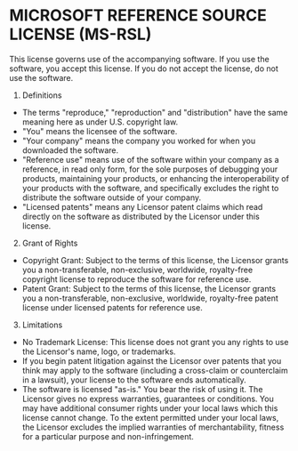 # MICROSOFT REFERENCE SOURCE LICENSE (MS-RSL)
This license governs use of the accompanying software. If you use the software, you accept this license. If you do not accept the license, do not use the software.

1. Definitions
  - The terms "reproduce," "reproduction" and "distribution" have the same meaning here as under U.S. copyright law. 
  - "You" means the licensee of the software.
  - "Your company" means the company you worked for when you downloaded the software.
  - "Reference use" means use of the software within your company as a reference, in read only form, for the sole purposes of debugging your products, maintaining your products, or enhancing the interoperability of your products with the software, and specifically excludes the right to distribute the software outside of your company.
  - "Licensed patents" means any Licensor patent claims which read directly on the software as distributed by the Licensor under this license.

2. Grant of Rights
  - Copyright Grant: Subject to the terms of this license, the Licensor grants you a non-transferable, non-exclusive, worldwide, royalty-free copyright license to reproduce the software for reference use.
  - Patent Grant: Subject to the terms of this license, the Licensor grants you a non-transferable, non-exclusive, worldwide, royalty-free patent license under licensed patents for reference use.

3. Limitations
  - No Trademark License: This license does not grant you any rights to use the Licensor's name, logo, or trademarks.
  - If you begin patent litigation against the Licensor over patents that you think may apply to the software (including a cross-claim or counterclaim in a lawsuit), your license to the software ends automatically.
  - The software is licensed "as-is." You bear the risk of using it. The Licensor gives no express warranties, guarantees or conditions. You may have additional consumer rights under your local laws which this license cannot change. To the extent permitted under your local laws, the Licensor excludes the implied warranties of merchantability, fitness for a particular purpose and non-infringement.
